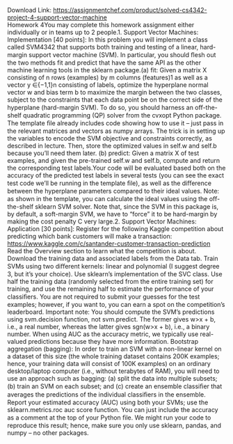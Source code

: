 Download Link: https://assignmentchef.com/product/solved-cs4342-project-4-support-vector-machine
<br>
Homework 4You may complete this homework assignment either individually or in teams up to 2 people.1. Support Vector Machines: Implementation [40 points]: In this problem you will implement a class called SVM4342 that supports both training and testing of a linear, hard-margin support vector machine (SVM). In particular, you should ﬂesh out the two methods fit and predict that have the same API as the other machine learning tools in the sklearn package.(a) fit: Given a matrix X consisting of n rows (examples) by m columns (features)1 as well as a vector y ∈{−1,1}n consisting of labels, optimize the hyperplane normal vector w and bias term b to maximize the margin between the two classes, subject to the constraints that each data point be on the correct side of the hyperplane (hard-margin SVM). To do so, you should harness an oﬀ-the-shelf quadratic programming (QP) solver from the cvxopt Python package. The template ﬁle already includes code showing how to use it – just pass in the relevant matrices and vectors as numpy arrays. The trick is in setting up the variables to encode the SVM objective and constraints correctly, as described in lecture. Then, store the optimized values in self.w and self.b because you’ll need them later. (b) predict: Given a matrix X of test examples, and given the pre-trained self.w and self.b, compute and return the corresponding test labels.Your code will be evaluated based both on the accuracy of the predicted test labels in several tests (you can see the exact test code we’ll be running in the template ﬁle), as well as the diﬀerence between the hyperplane parameters compared to their ideal values. Note: as shown in the template, you can calculate the ideal values using the oﬀ-the-shelf sklearn SVM solver. Note that, since the SVM in this package is, by default, a soft-margin SVM, we have to “force” it to be hard-margin by making the cost penalty C very large.2. Support Vector Machines: Application [30 points]: Register for the following Kaggle competition about predicting which bank customers will make a transaction: https://www.kaggle.com/c/santander-customer-transaction-prediction Read the Overview section to learn what the competition is about. Download the training data and associated labels from the Data tab. Train SVMs using two diﬀerent kernels: linear and polynomial (I suggest degree 3, but it’s your choice). Use sklearn’s implementation of the SVC class. Use half the training data (randomly selected from the entire training set) for training, and use the remaining half to estimate the performance of your classiﬁers. You are not required to submit your guesses for the test examples; however, if you want to, you can earn a spot on the competition’s leaderboard. Important note: You should compute the SVM’s predictions using svm.decision function, not svm.predict. The former gives w&gt;x + b, i.e., a real number, whereas the latter gives sgn(w&gt;x + b), i.e., a binary number. When using AUC as the accuracy metric, we typically use real-valued predictions because they have more information. Bootstrap aggregation (bagging): In order to train an SVM with a non-linear kernel on a dataset of this size (the whole training dataset contains 200K examples; hence, your training data will consist of 100K examples) on an ordinary desktop/laptop computer (i.e., without terabytes of RAM), you will need to use an approach such as bagging: (a) split the data into multiple subsets; (b) train an SVM on each subset; and (c) create an ensemble classiﬁer that averages the predictions of the individual classiﬁers in the ensemble. Report your estimated accuracy (AUC) using both your SVMs; use the sklearn.metrics.roc auc score function. You can just include the accuracy as a comment at the top of your Python ﬁle. We might run your code to reproduce this result; hence, make sure you only use sklearn, pandas, and numpy – no other packages.